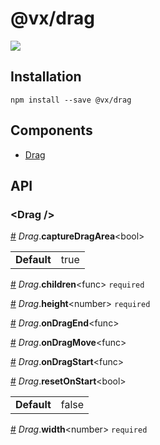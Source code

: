 # @vx/drag

<a title="@vx/drag npm downloads" href="https://www.npmjs.com/package/@vx/drag">
  <img src="https://img.shields.io/npm/dm/@vx/drag.svg?style=flat-square" />
</a>


## Installation

```
npm install --save @vx/drag
```


## Components



  - [Drag](#drag-)

## API



### &lt;Drag /&gt;


<a name="Drag__captureDragArea" href="#Drag__captureDragArea">#</a> *Drag*.**captureDragArea**&lt;bool&gt;  <table><tr><td><strong>Default</strong></td><td>true</td></td></table>

<a name="Drag__children" href="#Drag__children">#</a> *Drag*.**children**&lt;func&gt; `required` 

<a name="Drag__height" href="#Drag__height">#</a> *Drag*.**height**&lt;number&gt; `required` 

<a name="Drag__onDragEnd" href="#Drag__onDragEnd">#</a> *Drag*.**onDragEnd**&lt;func&gt;  

<a name="Drag__onDragMove" href="#Drag__onDragMove">#</a> *Drag*.**onDragMove**&lt;func&gt;  

<a name="Drag__onDragStart" href="#Drag__onDragStart">#</a> *Drag*.**onDragStart**&lt;func&gt;  

<a name="Drag__resetOnStart" href="#Drag__resetOnStart">#</a> *Drag*.**resetOnStart**&lt;bool&gt;  <table><tr><td><strong>Default</strong></td><td>false</td></td></table>

<a name="Drag__width" href="#Drag__width">#</a> *Drag*.**width**&lt;number&gt; `required` 
